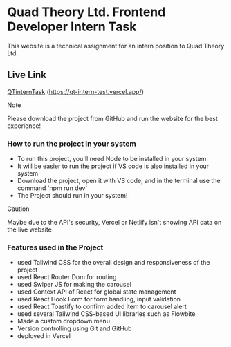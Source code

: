 # Quad Theory Ltd. Frontend Developer Intern Task

This website is a technical assignment for an intern position to Quad Theory Ltd. 

## Live Link

[QTinternTask](https://qt-intern-test.vercel.app/) (https://qt-intern-test.vercel.app/)

>[!NOTE]  
> Please download the project from GitHub and run the website for the best experience!

### How to run the project in your system
+ To run this project, you'll need Node to be installed in your system
+ It will be easier to run the project if VS code is also installed in your system
+ Download the project, open it with VS code, and in the terminal use the command 'npm run dev'
+ The Project should run in your system!

>[!CAUTION]
> Maybe due to the API's security, Vercel or Netlify isn't showing API data on the live website


### Features used in the Project
+ used Tailwind CSS for the overall design and responsiveness of the project
+ used React Router Dom for routing
+ used Swiper JS for making the carousel
+ used Context API of React for global state management
+ used React Hook Form for form handling, input validation
+ used React Toastify to confirm added item to carousel alert
+ used several Tailwind CSS-based UI libraries such as Flowbite
+ Made a custom dropdown menu
+ Version controlling using Git and GitHub
+ deployed in Vercel
